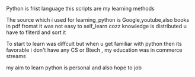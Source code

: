 Python is frist language this scripts are my learning methods 

The source which i used for learning_python is Google,youtube,also books in pdf fromat
it was not easy to self_learn cozz knowledge is distributed u have to fliterd and sort it


To start to learn was diffcult but when u get familiar with python then its favorable 
i don't have any CS or Btech , my education was in commerce streams 

my aim to learn python is personal and also hope to job 

   

